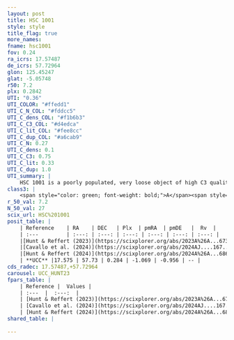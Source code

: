 ```yaml
---
layout: post
title: HSC 1001
style: style
title_flag: true
more_names: 
fname: hsc1001
fov: 0.24
ra_icrs: 17.57487
de_icrs: 57.72964
glon: 125.45247
glat: -5.05748
r50: 7.2
plx: 0.2842
UTI: "0.36"
UTI_COLOR: "#ffedd1"
UTI_C_N_COL: "#fddcc5"
UTI_C_dens_COL: "#f1b6b3"
UTI_C_C3_COL: "#d4edca"
UTI_C_lit_COL: "#fee8cc"
UTI_C_dup_COL: "#a6cab9"
UTI_C_N: 0.27
UTI_C_dens: 0.1
UTI_C_C3: 0.75
UTI_C_lit: 0.33
UTI_C_dup: 1.0
UTI_summary: |
    HSC 1001 is a poorly populated, very loose object of high C3 quality. It was recently reported in the literature.
class3: |
    <span style="color: green; font-weight: bold;">A</span><span style="color: #FFC300; font-weight: bold;">B</span>
r_50_val: 7.2
N_50_val: 27
scix_url: HSC%201001
posit_table: |
    | Reference    | RA    | DEC   | Plx  | pmRA  | pmDE   |  Rv  |
    | :---         | :---: | :---: | :---: | :---: | :---: | :---: |
    |[Hunt & Reffert (2023)](https://scixplorer.org/abs/2023A%26A...673A.114H) | 17.612 | 57.73 | 0.279 | -1.075 | -0.928 | -- |
    |[Cavallo et al. (2024)](https://scixplorer.org/abs/2024AJ....167...12C) | 17.585 | 57.7 | 0.278 | -- | -- | -- |
    |[Hunt & Reffert (2024)](https://scixplorer.org/abs/2024A%26A...686A..42H) | 17.612 | 57.73 | 0.279 | -1.075 | -0.928 | -- |
    | **UCC** |17.575 | 57.73 | 0.284 | -1.069 | -0.956 | -- | 
cds_radec: 17.57487,+57.72964
carousel: UCC_HUNT23
fpars_table: |
    | Reference |  Values |
    | :---  |  :---:  |
    | [Hunt & Reffert (2023)](https://scixplorer.org/abs/2023A%26A...673A.114H) | `AV50=1.547, diffAV50=1.449, MOD50=12.536, logAge50=7.571` |
    | [Cavallo et al. (2024)](https://scixplorer.org/abs/2024AJ....167...12C) | `AV50=1.61, dMod50=12.31, logAge50=7.2, [Fe/H]50=-0.08` |
    | [Hunt & Reffert (2024)](https://scixplorer.org/abs/2024A%26A...686A..42H) | `MassJ=203.168` |
shared_table: |
    
---
```

